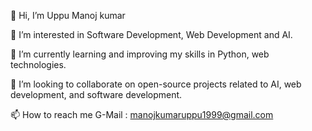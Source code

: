 👋 Hi, I’m Uppu Manoj kumar 

👀 I’m interested in Software Development,
 Web Development and AI.
 
🌱 I’m currently learning and improving
  my skills in Python, web  technologies.
  
💞️ I’m looking to collaborate on
   open-source projects related to
   AI, web development, and software development.
   
📫 How to reach me
G-Mail : manojkumaruppu1999@gmail.com


<!---
UppuManoj/UppuManoj is a ✨ special ✨ repository because its `README.md` (this file) appears on your GitHub profile.
You can click the Preview link to take a look at your changes.
--->

